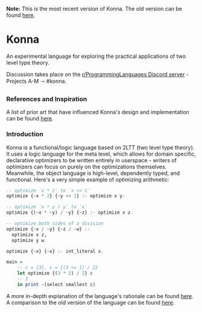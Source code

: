 **Note:** This is the most recent version of Konna. The old version can be found [here](https://github.com/eashanhatti/old_konna).

# Konna

An experimental language for exploring the practical applications of two level type theory.

Discussion takes place on the [r/ProgrammingLanguages Discord server](https://discord.gg/jFZ8JyUNtn) - Projects A-M 🠒 #konna.

### References and Inspiration

A list of prior art that have influenced Konna's design and implementation can be found [here](./REFERENCES.md).

### Introduction

Konna is a functional/logic language based on 2LTT (two level type theory). It uses a logic language for the meta level, which allows for domain specific, declarative optimizers to be written entirely in userspace - writers of optimizers can focus on purely on the optimizations themselves. Meanwhile, the object language is high-level, dependently typed, and functional. Here's a very simple example of optimizing arithmetic:
```haskell
-- optimize `x * 2` to `x << 1`
optimize {~x * 2} {~y << 1} :- optimize x y.

-- optimize `x * y / y` to `x`
optimize {(~x * ~y) / ~y} {~z} :- optimize x z.

-- optimize both sides of a division
optimize {~x / ~y} {~z / ~w} :-
  optimize x z,
  optimize y w.

optimize {~x} {~x} :- int_literal x.

main =
    -- c = {3}, c = {(3 << 1) / 2}
    let optimize {(3 * 2) / 2} c
    -- 3
    in print ~(select smallest c)
```

A more in-depth explanation of the language's rationale can be found [here](./RATIONALE.md). A comparison to the old version of the language can be found [here](./OLD_VS_NEW.md).